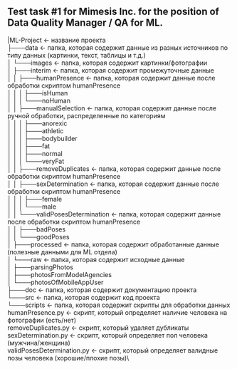 ## Test task #1 for Mimesis Inc. for the position of Data Quality Manager / QA for ML.

|ML-Project     <- название проекта\
├───data        <- папка, которая содержит данные из разных источников по типу данных (картинки, текст, таблицы и т.д.)\
│   └───images      <- папка, которая содержит картинки/фотографии\
│       ├───interim     <- папка, которая содержит промежуточные данные\
│       │   ├───humanPresence           <- папка, которая содержит данные после обработки скриптом humanPresence\
│       │   │   ├───isHuman\
│       │   │   └───noHuman\
│       │   ├───manualSelection         <- папка, которая содержит данные после ручной обработки, распределенные по категориям\
│       │   │   ├───anorexic\
│       │   │   ├───athletic\
│       │   │   ├───bodybuilder\
│       │   │   ├───fat\
│       │   │   ├───normal\
│       │   │   └───veryFat\
│       │   ├───removeDuplicates        <- папка, которая содержит данные после обработки скриптом humanPresence\
│       │   ├───sexDetermination        <- папка, которая содержит данные после обработки скриптом humanPresence\
│       │   │   ├───female\
│       │   │   └───male\
│       │   └───validPosesDetermination <- папка, которая содержит данные после обработки скриптом humanPresence\
│       │       ├───badPoses\
│       │       └───goodPoses\
│       ├───processed   <- папка, которая содержит обработанные данные (полезные данными для ML отдела)\
│       └───raw         <- папка, которая содержит исходные данные\
│           ├───parsingPhotos\
│           ├───photosFromModelAgencies\
│           └───photosOfMobileAppUser\
├───doc     <- папка, которая содержит документацию проекта\
└───src     <- папка, которая содержит код проекта\
    └───scripts     <- папка, которая содержит скрипты для обработки данных\
            humanPresence.py            <- скрипт, который определяет наличие человека на фотографии (есть/нет)\
            removeDuplicates.py         <- скрипт, который удаляет дубликаты\
            sexDetermination.py         <- скрипт, который определяет пол человека (мужчина/женщина)\
            validPosesDetermination.py  <- скрипт, который определяет валидные позы человека (хорошие/плохие позы)\